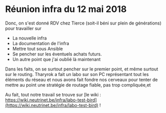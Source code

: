 <!-- TITLE: 05/12-Infra -->
<!-- SUBTITLE: Réunion d'avril du hub infra -->

# Réunion infra du 12 mai 2018

Donc, on s'est donné RDV chez Tierce (soit-il béni sur plein de générations) pour travailler sur 

- La nouvelle infra
- La documentation de l'infra
- Mettre tout sous Ansible
- Se pencher sur les éventuels achats futurs.
- Un autre point que j'ai oublié là maintenant

Dans les faits, on se surtout pencher sur le premier point, et même surtout sur le routing.
Tharyrok a fait un labo sur son PC représentant tout les éléments du réseau et nous avons fait fondre nos cerveaux pour tenter de mettre au point une stratégie de routage fiable, pas trop compliquée,et 

Au fait, tout notre travail se trouve sur [le wiki : https://wiki.neutrinet.be/infra/labo-test-bird](https://wiki.neutrinet.be/infra/labo-test-bird) !